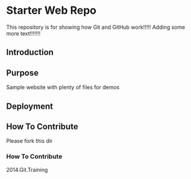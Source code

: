 # Starter Web Repo

This repository is for showing how Git and GitHub work!!!!!
Adding some more text!!!!!!!

## Introduction

## Purpose

Sample website with plenty of files for demos

## Deployment
## How To Contribute 
Please fork this dir

### How To Contribute

2014.Git.Training 